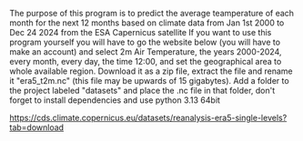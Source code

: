 The purpose of this program is to predict the average teamperature of each month for the next 12 months based on climate data from Jan 1st 2000 to Dec 24 2024 from the ESA Capernicus satellite
If you want to use this program yourself you will have to go the  website below (you will have to make an account) and select 2m Air Temperature, the years 2000-2024, every month, every day, the time 12:00, and set the geographical area to whole available region. 
Download it as a zip file, extract the file and rename it "era5_t2m.nc" (this file may be upwards of 15 gigabytes). Add a folder to the project labeled "datasets" and place the .nc file in that folder, don't forget to install dependencies and use python 3.13 64bit

https://cds.climate.copernicus.eu/datasets/reanalysis-era5-single-levels?tab=download
